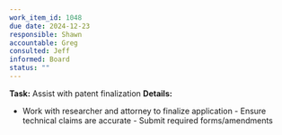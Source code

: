 ```yaml
---
work_item_id: 1048
due date: 2024-12-23
responsible: Shawn
accountable: Greg
consulted: Jeff
informed: Board
status: ""
---
```


**Task:** Assist with patent finalization
**Details:**
- Work with researcher and attorney to finalize application - Ensure technical claims are accurate - Submit required forms/amendments
